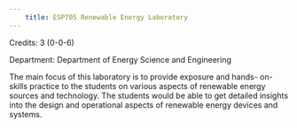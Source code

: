 ```yaml
---
    title: ESP705 Renewable Energy Laboratory
---
```

Credits: 3 (0-0-6)

Department: Department of Energy Science and Engineering

The main focus of this laboratory is to provide exposure and hands- on-skills practice to the students on various aspects of renewable energy sources and technology. The students would be able to get detailed insights into the design and operational aspects of renewable energy devices and systems.